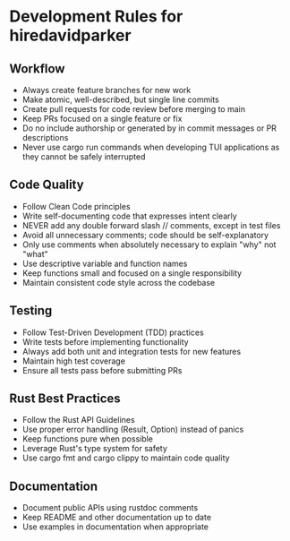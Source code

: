 # Development Rules for hiredavidparker

## Workflow

-   Always create feature branches for new work
-   Make atomic, well-described, but single line commits
-   Create pull requests for code review before merging to main
-   Keep PRs focused on a single feature or fix
-   Do no include authorship or generated by in commit messages or PR descriptions
-   Never use cargo run commands when developing TUI applications as they cannot be safely interrupted

## Code Quality

-   Follow Clean Code principles
-   Write self-documenting code that expresses intent clearly
-   NEVER add any double forward slash // comments, except in test files
-   Avoid all unnecessary comments; code should be self-explanatory
-   Only use comments when absolutely necessary to explain "why" not "what"
-   Use descriptive variable and function names
-   Keep functions small and focused on a single responsibility
-   Maintain consistent code style across the codebase

## Testing

-   Follow Test-Driven Development (TDD) practices
-   Write tests before implementing functionality
-   Always add both unit and integration tests for new features
-   Maintain high test coverage
-   Ensure all tests pass before submitting PRs

## Rust Best Practices

-   Follow the Rust API Guidelines
-   Use proper error handling (Result, Option) instead of panics
-   Keep functions pure when possible
-   Leverage Rust's type system for safety
-   Use cargo fmt and cargo clippy to maintain code quality

## Documentation

-   Document public APIs using rustdoc comments
-   Keep README and other documentation up to date
-   Use examples in documentation when appropriate
